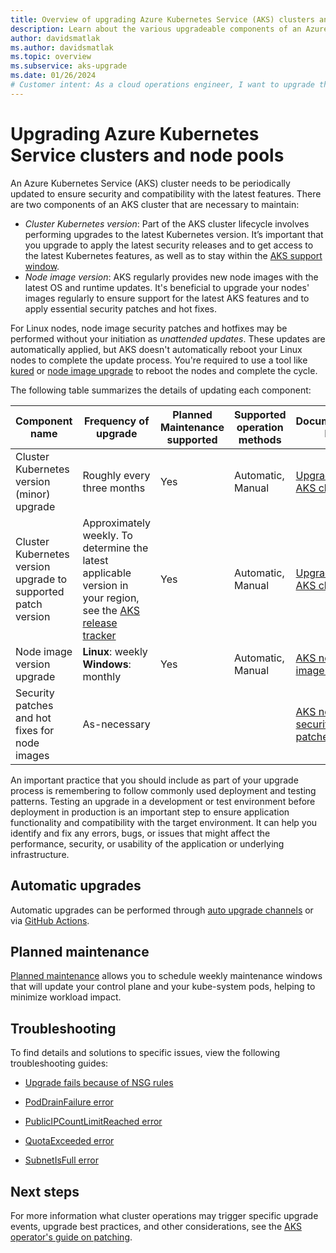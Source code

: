 ```yaml
---
title: Overview of upgrading Azure Kubernetes Service (AKS) clusters and components
description: Learn about the various upgradeable components of an Azure Kubernetes Service (AKS) cluster and how to maintain them.
author: davidsmatlak
ms.author: davidsmatlak
ms.topic: overview
ms.subservice: aks-upgrade
ms.date: 01/26/2024
# Customer intent: As a cloud operations engineer, I want to upgrade the Azure Kubernetes Service cluster and its components, so that I can ensure security, compatibility, and access to the latest features while minimizing workload impact.
---
```


# Upgrading Azure Kubernetes Service clusters and node pools

An Azure Kubernetes Service (AKS) cluster needs to be periodically updated to ensure security and compatibility with the latest features. There are two components of an AKS cluster that are necessary to maintain:

- *Cluster Kubernetes version*: Part of the AKS cluster lifecycle involves performing upgrades to the latest Kubernetes version. It’s important that you upgrade to apply the latest security releases and to get access to the latest Kubernetes features, as well as to stay within the [AKS support window][supported-k8s-versions].
- *Node image version*: AKS regularly provides new node images with the latest OS and runtime updates. It's beneficial to upgrade your nodes' images regularly to ensure support for the latest AKS features and to apply essential security patches and hot fixes.

For Linux nodes, node image security patches and hotfixes may be performed without your initiation as *unattended updates*. These updates are automatically applied, but AKS doesn't automatically reboot your Linux nodes to complete the update process. You're required to use a tool like [kured][node-updates-kured] or [node image upgrade][node-image-upgrade] to reboot the nodes and complete the cycle.

The following table summarizes the details of updating each component:

|Component name|Frequency of upgrade|Planned Maintenance supported|Supported operation methods|Documentation link|
|--|--|--|--|--|
|Cluster Kubernetes version (minor) upgrade|Roughly every three months|Yes|Automatic, Manual|[Upgrade an AKS cluster][upgrade-cluster]|
|Cluster Kubernetes version upgrade to supported patch version|Approximately weekly. To determine the latest applicable version in your region, see the [AKS release tracker][release-tracker]|Yes|Automatic, Manual|[Upgrade an AKS cluster][upgrade-cluster]|
|Node image version upgrade|**Linux**: weekly<br>**Windows**: monthly|Yes|Automatic, Manual|[AKS node image upgrade][node-image-upgrade]|
|Security patches and hot fixes for node images|As-necessary|||[AKS node security patches][node-security-patches]|

An important practice that you should include as part of your upgrade process is remembering to follow commonly used deployment and testing patterns. Testing an upgrade in a development or test environment before deployment in production is an important step to ensure application functionality and compatibility with the target environment. It can help you identify and fix any errors, bugs, or issues that might affect the performance, security, or usability of the application or underlying infrastructure.

## Automatic upgrades

Automatic upgrades can be performed through [auto upgrade channels][auto-upgrade] or via [GitHub Actions][gh-actions-upgrade].

## Planned maintenance

 [Planned maintenance][planned-maintenance] allows you to schedule weekly maintenance windows that will update your control plane and your kube-system pods, helping to minimize workload impact.

## Troubleshooting

To find details and solutions to specific issues, view the following troubleshooting guides:

- [Upgrade fails because of NSG rules][ts-nsg]

- [PodDrainFailure error][ts-pod-drain]

- [PublicIPCountLimitReached error][ts-ip-limit]

- [QuotaExceeded error][ts-quota-exceeded]

- [SubnetIsFull error][ts-subnet-full]

## Next steps

For more information what cluster operations may trigger specific upgrade events, upgrade best practices, and other considerations, see the [AKS operator's guide on patching][operator-guide-patching].

<!-- LINKS -->
[auto-upgrade]: ./auto-upgrade-cluster.md
[planned-maintenance]: ./planned-maintenance.md
[upgrade-cluster]: ./upgrade-cluster.md
[release-tracker]: ./release-tracker.md
[node-image-upgrade]: ./node-image-upgrade.md
[gh-actions-upgrade]: ./node-upgrade-github-actions.md 
[operator-guide-patching]: /azure/architecture/operator-guides/aks/aks-upgrade-practices
[supported-k8s-versions]: ./supported-kubernetes-versions.md#kubernetes-version-support-policy
[ts-nsg]: /troubleshoot/azure/azure-kubernetes/upgrade-fails-because-of-nsg-rules
[ts-pod-drain]: /troubleshoot/azure/azure-kubernetes/error-code-poddrainfailure
[ts-ip-limit]: /troubleshoot/azure/azure-kubernetes/error-code-publicipcountlimitreached
[ts-quota-exceeded]: /troubleshoot/azure/azure-kubernetes/error-code-quotaexceeded
[ts-subnet-full]: /troubleshoot/azure/azure-kubernetes/error-code-subnetisfull-upgrade
[node-security-patches]: ./concepts-vulnerability-management.md#worker-nodes
[node-updates-kured]: ./node-updates-kured.md

